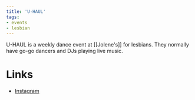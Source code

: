 ```yaml
---
title: 'U-HAUL'
tags:
- events
- lesbian
---
```


U-HAUL is a weekly dance event at [[Jolene's]] for lesbians. They normally have go-go dancers and DJs playing live music.

# Links
- [Instagram](https://www.instagram.com/uhaulsf/)